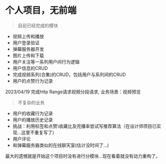# 个人项目，无前端
> 目前已经完成的模块
* 视频上传和播放
* 用户登录验证
* 弹幕服务器开发
* 图片上传和下载
* 用户关注等一系列用户间行为逻辑
* 用户信息的CRUD
* 完成视频系列(合集)的CRUD，包括用户与系列间的CRUD
* 用户的点赞行为记录

2023/04/19 完成http Range请求视频分段请求, 业务场景：视频预览



> 不复杂的业务
* 用户的收藏行为记录
* 用户的播放历史记录
* 挑战：利用标签和点赞\收藏比及完播率尝试写推荐算法（在设计师项目已实现...这里不重复写了）
* 用户评论
* 和弹幕服务器类似的在线聊天室(估计没时间了...)

最大的遗憾就是开始这个项目时没有进行分模块...现在看着就没有动力重构了。